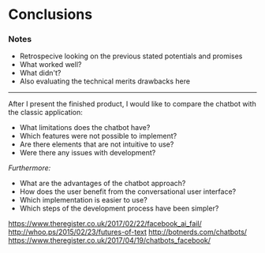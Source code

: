 Conclusions
===========

### Notes

-	Retrospecive looking on the previous stated potentials and promises
-	What worked well?
-	What didn't?
-	Also evaluating the technical merits drawbacks here

---

After I present the finished product, I would like to compare the chatbot with the classic application:

-	What limitations does the chatbot have?
-	Which features were not possible to implement?
-	Are there elements that are not intuitive to use?
-	Were there any issues with development?

*Furthermore:*

-	What are the advantages of the chatbot approach?
-	How does the user benefit from the conversational user interface?
-	Which implementation is easier to use?
-	Which steps of the development process have been simpler?


https://www.theregister.co.uk/2017/02/22/facebook_ai_fail/
http://whoo.ps/2015/02/23/futures-of-text
http://botnerds.com/chatbots/
https://www.theregister.co.uk/2017/04/19/chatbots_facebook/
